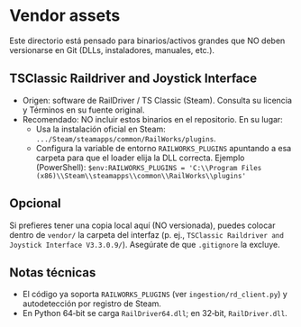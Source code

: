 Vendor assets
=============

Este directorio está pensado para binarios/activos grandes que NO deben versionarse en Git (DLLs, instaladores, manuales, etc.).

TSClassic Raildriver and Joystick Interface
------------------------------------------

- Origen: software de RailDriver / TS Classic (Steam). Consulta su licencia y Términos en su fuente original.
- Recomendado: NO incluir estos binarios en el repositorio. En su lugar:
  - Usa la instalación oficial en Steam: `.../Steam/steamapps/common/RailWorks/plugins`.
  - Configura la variable de entorno `RAILWORKS_PLUGINS` apuntando a esa carpeta para que el loader elija la DLL correcta.
    Ejemplo (PowerShell):
    `$env:RAILWORKS_PLUGINS = 'C:\\Program Files (x86)\\Steam\\steamapps\\common\\RailWorks\\plugins'`

Opcional
--------

Si prefieres tener una copia local aquí (NO versionada), puedes colocar dentro de `vendor/` la carpeta del interfaz (p. ej., `TSClassic Raildriver and Joystick Interface V3.3.0.9/`). Asegúrate de que `.gitignore` la excluye.

Notas técnicas
--------------

- El código ya soporta `RAILWORKS_PLUGINS` (ver `ingestion/rd_client.py`) y autodetección por registro de Steam.
- En Python 64‑bit se carga `RailDriver64.dll`; en 32‑bit, `RailDriver.dll`.
